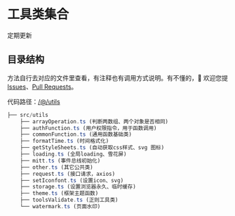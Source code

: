 # 工具类集合

定期更新

## 目录结构

方法自行去对应的文件里查看，有注释也有调用方式说明。有不懂的，💖 欢迎您提 [Issues](https://gitee.com/lyt-top/vue-next-admin/issues)、[Pull Requests](https://gitee.com/lyt-top/vue-next-admin/pulls)。

代码路径：[/@/utils](https://gitee.com/lyt-top/vue-next-admin/tree/master/src/utils)

```ts
├── src/utils
	├── arrayOperation.ts (判断两数组、两个对象是否相同)
	├── authFunction.ts (用户权限指令，用于函数调用)
	├── commonFunction.ts (通用函数基础类)
	├── formatTime.ts (时间格式化)
	├── getStyleSheets.ts (自动获取css样式、svg 图标)
	├── loading.ts (全局loading、雪花屏)
	├── mitt.ts (事件总线初始化)
	├── other.ts (其它公共类)
	├── request.ts (接口请求，axios)
	├── setIconfont.ts (设置icon、svg)
	├── storage.ts (设置浏览器永久、临时缓存)
	├── theme.ts (框架主题函数)
	├── toolsValidate.ts (正则工具类)
	└── watermark.ts (页面水印)
```
